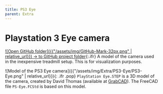 ```yaml
---
title: PS3 Eye
parent: Extra
---
```


# Playstation 3 Eye camera

[![Open GitHub folder]({{"/assets/img/GitHub-Mark-32px.png" | relative_url}}) → to GitHub project folder](https://github.com/reiserlab/Component-Design/tree/main/Extra/PS-Eye){:.ifr}
A model of the camera used in the inexpensive treadmill setup. This is for visualization purposes.

![Model of the PS3 Eye camera]({{"/assets/img/Extra/PS3-Eye/PS3-Eye.png" | relative_url}}){: .ifr .pop}
`PlayStation Eye.STEP` is a 3D model of the camera, created by David Thomas (available at [GrabCAD](https://grabcad.com/library/playstation-eye#!)). The FreeCAD file `PS-Eye.FCStd` is based on this model.